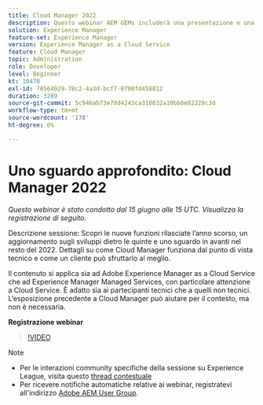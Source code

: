 ```yaml
---
title: Cloud Manager 2022
description: Questo webinar AEM GEMs includerà una presentazione e una demo sui seguenti argomenti:Esplora le nuove funzioni rilasciate nell’ultimo anno, un aggiornamento sui "dietro le quinte" ... (Le descrizioni devono essere comprese tra 60 e 160 caratteri)
solution: Experience Manager
feature-set: Experience Manager
version: Experience Manager as a Cloud Service
feature: Cloud Manager
topic: Administration
role: Developer
level: Beginner
kt: 10470
exl-id: 70564929-78c2-4a3d-bcf7-8708fd458812
duration: 3289
source-git-commit: 5c946ab73e78d4243ca310032a10bb8e82228c3d
workflow-type: tm+mt
source-wordcount: '178'
ht-degree: 0%

---
```


# Uno sguardo approfondito: Cloud Manager 2022

*Questo webinar è stato condotto dal 15 giugno alle 15 UTC. Visualizza la registrazione di seguito.*

Descrizione sessione:
Scopri le nuove funzioni rilasciate l’anno scorso, un aggiornamento sugli sviluppi dietro le quinte e uno sguardo in avanti nel resto del 2022. Dettagli su come Cloud Manager funziona dal punto di vista tecnico e come un cliente può sfruttarlo al meglio.

Il contenuto si applica sia ad Adobe Experience Manager as a Cloud Service che ad Experience Manager Managed Services, con particolare attenzione a Cloud Service. È adatto sia ai partecipanti tecnici che a quelli non tecnici. L’esposizione precedente a Cloud Manager può aiutare per il contesto, ma non è necessaria.

**Registrazione webinar**

>[!VIDEO](https://video.tv.adobe.com/v/343876)

>[!NOTE]
>
>* Per le interazioni community specifiche della sessione su Experience League, visita questo [thread contestuale](https://adobe.ly/3O0rdzd)
>* Per ricevere notifiche automatiche relative ai webinar, registratevi all&#39;indirizzo [Adobe AEM User Group](https://aem-augs.adobe.com/).
